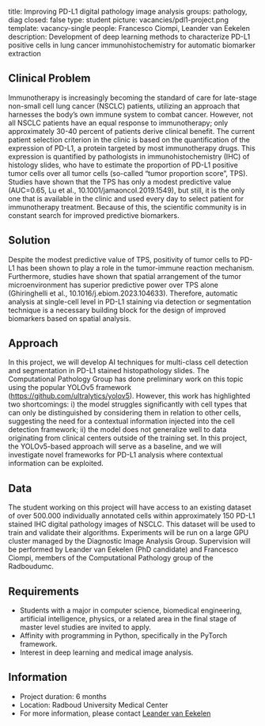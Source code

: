 title: Improving PD-L1 digital pathology image analysis
groups: pathology, diag
closed: false
type: student
picture: vacancies/pdl1-project.png
template: vacancy-single
people: Francesco Ciompi, Leander van Eekelen
description: Development of deep learning methods to characterize PD-L1 positive cells in lung cancer immunohistochemistry for automatic biomarker extraction

## Clinical Problem
Immunotherapy is increasingly becoming the standard of care for late-stage non-small cell lung cancer (NSCLC) patients, utilizing an approach that harnesses the body’s own immune system to combat cancer. However, not all NSCLC patients have an equal response to immunotherapy; only approximately 30-40 percent of patients derive clinical benefit. The current patient selection criterion in the clinic is based on the quantification of the expression of PD-L1, a protein targeted by most immunotherapy drugs. This expression is quantified by pathologists in immunohistochemistry (IHC) of histology slides, who have to estimate the proportion of PD-L1 positive tumor cells over all tumor cells (so-called “tumor proportion score”, TPS). Studies have shown that the TPS has only a modest predictive value (AUC=0.65, Lu et al., 10.1001/jamaoncol.2019.1549), but still, it is the only one that is available in the clinic and used every day to select patient for immunotherapy treatment. Because of this, the scientific community is in constant search for improved predictive biomarkers. 

## Solution
Despite the modest predictive value of TPS, positivity of tumor cells to PD-L1 has been shown to play a role in the tumor-immune reaction mechanism. Furthermore, studies have shown that spatial arrangement of the tumor microenvironment has superior predictive power over TPS alone (Ghiringhelli et al., 10.1016/j.ebiom.2023.104633). Therefore, automatic analysis at single-cell level in PD-L1 staining via detection or segmentation technique is a necessary building block for the design of improved biomarkers based on spatial analysis. 

## Approach
In this project, we will develop AI techniques for multi-class cell detection and segmentation in PD-L1 stained histopathology slides. The Computational Pathology Group has done preliminary work on this topic using the popular YOLOv5 framework (https://github.com/ultralytics/yolov5). However, this work has highlighted two shortcomings: i) the model struggles significantly with cell types that can only be distinguished by considering them in relation to other cells, suggesting the need for a contextual information injected into the cell detection framework; ii) the model does not generalize well to data originating from clinical centers outside of the training set. In this project, the YOLOv5-based approach will serve as a baseline, and we will investigate novel frameworks for PD-L1 analysis where contextual information can be exploited.  

## Data
The student working on this project will have access to an existing dataset of over 500.000 individually annotated cells within approximately 150 PD-L1 stained IHC digital pathology images of NSCLC. This dataset will be used to train and validate their algorithms. Experiments will be run on a large GPU cluster managed by the Diagnostic Image Analysis Group. Supervision will be performed by Leander van Eekelen (PhD candidate) and Francesco Ciompi, members of the Computational Pathology group of the Radboudumc.


## Requirements
-	Students with a major in computer science, biomedical engineering, artificial intelligence, physics, or a related area in the final stage of master level studies are invited to apply.
-	Affinity with programming in Python, specifically in the PyTorch framework.
-	Interest in deep learning and medical image analysis.

## Information
-	Project duration: 6 months
-	Location: Radboud University Medical Center
-	For more information, please contact [Leander van Eekelen](mailto:leander.vaneekelen@radboudumc.nl)
